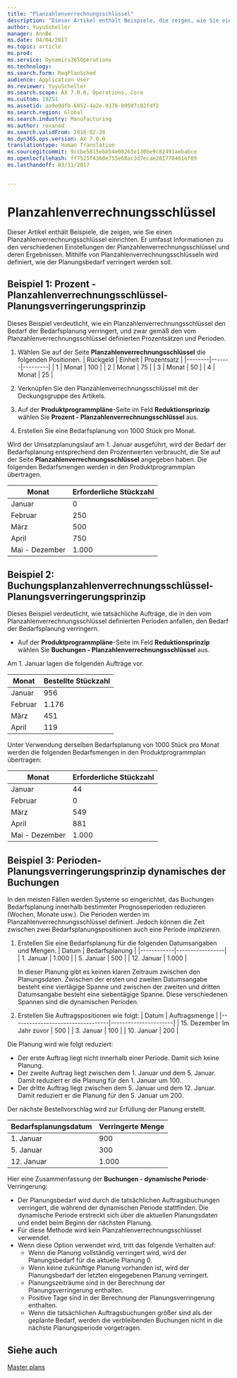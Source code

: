 ```yaml
---
title: "Planzahlenverrechnungsschlüssel"
description: "Dieser Artikel enthält Beispiele, die zeigen, wie Sie einen Planzahlenverrechnungsschlüssel einrichten. Er umfasst Informationen zu den verschiedenen Einstellungen der Planzahlenverrechnungsschlüssel und deren Ergebnissen. Mithilfe von Planzahlenverrechnungsschlüsseln wird definiert, wie der Planungsbedarf verringert werden soll."
author: YuyuScheller
manager: AnnBe
ms.date: 04/04/2017
ms.topic: article
ms.prod: 
ms.service: Dynamics365Operations
ms.technology: 
ms.search.form: ReqPlanSched
audience: Application User
ms.reviewer: YuyuScheller
ms.search.scope: AX 7.0.0, Operations, Core
ms.custom: 19251
ms.assetid: aa9e0dfb-6052-4a2e-9378-89507c02fdf2
ms.search.region: Global
ms.search.industry: Manufacturing
ms.author: roxanad
ms.search.validFrom: 2016-02-28
ms.dyn365.ops.version: AX 7.0.0
translationtype: Human Translation
ms.sourcegitcommit: 9ccbe5815ebb54e00265e130be9c82491aebabce
ms.openlocfilehash: ff7525f4360e755e68ac3d7ecae281770481ef89
ms.lasthandoff: 03/31/2017


---
```


# <a name="reduction-keys"></a>Planzahlenverrechnungsschlüssel

Dieser Artikel enthält Beispiele, die zeigen, wie Sie einen Planzahlenverrechnungsschlüssel einrichten. Er umfasst Informationen zu den verschiedenen Einstellungen der Planzahlenverrechnungsschlüssel und deren Ergebnissen. Mithilfe von Planzahlenverrechnungsschlüsseln wird definiert, wie der Planungsbedarf verringert werden soll.

<a name="example-1-percent---reduction-key-forecast-reduction-principle"></a>Beispiel 1: Prozent - Planzahlenverrechnungsschlüssel-Planungsverringerungsprinzip
---------------------------------------------------------------

Dieses Beispiel verdeutlicht, wie ein Planzahlenverrechnungsschlüssel den Bedarf der Bedarfsplanung verringert, und zwar gemäß den vom Planzahlenverrechnungsschlüssel definierten Prozentsätzen und Perioden.

1.  Wählen Sie auf der Seite **Planzahlenverrechnungsschlüssel** die folgenden Positionen.
    | Rückgeld | Einheit  | Prozentsatz |
    |--------|-------|---------|
    | 1      | Monat | 100     |
    | 2      | Monat | 75      |
    | 3      | Monat | 50      |
    | 4      | Monat | 25      |

2.  Verknüpfen Sie den Planzahlenverrechnungsschlüssel mit der Deckungsgruppe des Artikels.
3.  Auf der **Produktprogrammpläne**-Seite im Feld **Reduktionsprinzip** wählen Sie **Prozent - Planzahlenverrechnungsschlüssel** aus.
4.  Erstellen Sie eine Bedarfsplanung von 1000 Stück pro Monat.

Wird der Umsatzplanungslauf am 1. Januar ausgeführt, wird der Bedarf der Bedarfsplanung entsprechend den Prozentwerten verbraucht, die Sie auf der Seite **Planzahlenverrechnungsschlüssel** angegeben haben. Die folgenden Bedarfsmengen werden in den Produktprogrammplan übertragen.

| Monat                | Erforderliche Stückzahl |
|----------------------|---------------------------|
| Januar              | 0                         |
| Februar             | 250                       |
| März                | 500                       |
| April                | 750                       |
| Mai - Dezember | 1.000                     |

## <a name="example-2-transactions--reduction-key-forecast-reduction-principle"></a>Beispiel 2: Buchungsplanzahlenverrechnungsschlüssel-Planungsverringerungsprinzip
Dieses Beispiel verdeutlicht, wie tatsächliche Aufträge, die in den vom Planzahlenverrechnungsschlüssel definierten Perioden anfallen, den Bedarf der Bedarfsplanung verringern.

-   Auf der **Produktprogrammpläne**-Seite im Feld **Reduktionsprinzip** wählen Sie **Buchungen - Planzahlenverrechnungsschlüssel** aus.

Am 1. Januar lagen die folgenden Aufträge vor.

| Monat    | Bestellte Stückzahl |
|----------|--------------------------|
| Januar  | 956                      |
| Februar | 1.176                    |
| März    | 451                      |
| April    | 119                      |

Unter Verwendung derselben Bedarfsplanung von 1000 Stück pro Monat werden die folgenden Bedarfsmengen in den Produktprogrammplan übertragen:

| Monat                | Erforderliche Stückzahl |
|----------------------|---------------------------|
| Januar              | 44                        |
| Februar             | 0                         |
| März                | 549                       |
| April                | 881                       |
| Mai - Dezember | 1.000                     |

## <a name="example-3-transactions--dynamic-period-forecast-reduction-principle"></a>Beispiel 3: Perioden-Planungsverringerungsprinzip dynamisches der Buchungen
In den meisten Fällen werden Systeme so eingerichtet, das Buchungen Bedarfsplanung innerhalb bestimmter Prognoseperioden reduzieren (Wochen, Monate usw.). Die Perioden werden im Planzahlenverrechnungsschlüssel definiert. Jedoch können die Zeit zwischen zwei Bedarfsplanungspositionen auch eine Periode *implizieren*.

1.  Erstellen Sie eine Bedarfsplanung für die folgenden Datumsangaben und Mengen.
    | Datum       | Bedarfsplanung |
    |------------|-----------------|
    | 1. Januar  | 1.000           |
    | 5. Januar  | 500             |
    | 12. Januar | 1.000           |

    In dieser Planung gibt es keinen klaren Zeitraum zwischen den Planungsdaten. Zwischen der ersten und zweiten Datumsangabe besteht eine viertägige Spanne und zwischen der zweiten und dritten Datumsangabe besteht eine siebentägige Spanne. Diese verschiedenen Spannen sind die dynamischen Perioden.
2.  Erstellen Sie Auftragspositionen wie folgt:
    | Datum                             | Auftragsmenge |
    |----------------------------------|----------------------|
    | 15. Dezember Im Jahr zuvor | 500                  |
    | 3. Januar                        | 100                  |
    | 10. Januar                       | 200                  |

Die Planung wird wie folgt reduziert:

-   Der erste Auftrag liegt nicht innerhalb einer Periode. Damit sich keine Planung.
-   Der zweite Auftrag liegt zwischen dem 1. Januar und dem 5. Januar. Damit reduziert er die Planung für den 1. Januar um 100.
-   Der dritte Auftrag liegt zwischen dem 5. Januar und dem 12. Januar. Damit reduziert er die Planung für den 5. Januar um 200.

Der nächste Bestellvorschlag wird zur Erfüllung der Planung erstellt.

| Bedarfsplanungsdatum | Verringerte Menge |
|----------------------|------------------|
| 1. Januar            | 900              |
| 5. Januar            | 300              |
| 12. Januar           | 1.000            |

Hier eine Zusammenfassung der **Buchungen - dynamische Periode**-Verringerung:

-   Der Planungsbedarf wird durch die tatsächlichen Auftragsbuchungen verringert, die während der dynamischen Periode stattfinden. Die dynamische Periode erstreckt sich über die aktuellen Planungsdaten und endet beim Beginn der nächsten Planung.
-   Für diese Methode wird kein Planzahlenverrechnungsschlüssel verwendet.
-   Wenn diese Option verwendet wird, tritt das folgende Verhalten auf:
    -   Wenn die Planung vollständig verringert wird, wird der Planungsbedarf für die aktuelle Planung 0.
    -   Wenn keine zukünftige Planung vorhanden ist, wird der Planungsbedarf der letzten eingegebenen Planung verringert.
    -   Planungszeiträume sind in der Berechnung der Planungsverringerung enthalten.
    -   Positive Tage sind in der Berechnung der Planungsverringerung enthalten.
    -   Wenn die tatsächlichen Auftragsbuchungen größer sind als der geplante Bedarf, werden die verbleibenden Buchungen nicht in die nächste Planungsperiode vorgetragen.


<a name="see-also"></a>Siehe auch
--------

[Master plans](master-plans.md)


